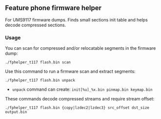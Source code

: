 ## Feature phone firmware helper

For UMS9117 firmware dumps. Finds small sections init table and helps decode compressed sections.

### Usage

You can scan for compressed and/or relocatable segments in the firmware dump:

`./fphelper_t117 flash.bin scan`  

Use this command to run a firmware scan and extract segments:

`./fphelper_t117 flash.bin unpack`  

* `unpack` command can create: `init[%u]_%x.bin pinmap.bin keymap.bin`

These commands decode compressed streams and require stream offset:

`./fphelper_t117 flash.bin {copy|lzdec2|lzdec3} src_offset dst_size output.bin`  
